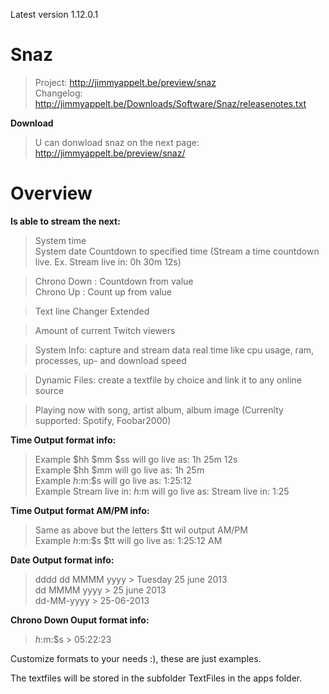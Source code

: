 Latest version 1.12.0.1

# Snaz
>Project: http://jimmyappelt.be/preview/snaz  
>Changelog: http://jimmyappelt.be/Downloads/Software/Snaz/releasenotes.txt  

**Download**

>U can donwload snaz on the next page:  
>http://jimmyappelt.be/preview/snaz/

# Overview

**Is able to stream the next:**  
>System time  
>System date
>Countdown to specified time (Stream a time countdown live. Ex. Stream live in: 0h 30m 12s)

>Chrono Down : Countdown from value  
>Chrono Up : Count up from value

>Text line Changer Extended

>Amount of current Twitch viewers

>System Info: capture and stream data real time like cpu usage, ram, processes, up- and download speed

>Dynamic Files: create a textfile by choice and link it to any online source

>Playing now with song, artist album, album image (Currenlty supported: Spotify, Foobar2000)

**Time Output format info:**  
>Example $hh $mm $ss will go live as: 1h 25m 12s  
>Example $hh $mm will go live as: 1h 25m  
>Example $h:$m:$s will go live as: 1:25:12  
>Example Stream live in: $h:$m will go live as: Stream live in: 1:25  

**Time Output format AM/PM info:**  
>Same as above but the letters $tt wil output AM/PM  
>Example $h:$m:$s $tt will go live as: 1:25:12 AM  

**Date Output format info:**  
>dddd dd MMMM yyyy > Tuesday 25 june 2013  
>dd MMMM yyyy > 25 june 2013  
>dd-MM-yyyy > 25-06-2013  

**Chrono Down Ouput format info:**  
>$h:$m:$s > 05:22:23  

Customize formats to your needs :), these are just examples.  
  
The textfiles will be stored in the subfolder TextFiles in the apps folder.  
